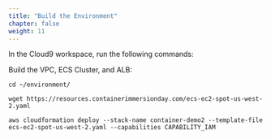 ```yaml
---
title: "Build the Environment"
chapter: false
weight: 11
---
```


In the Cloud9 workspace, run the following commands:

<!-- - Clone the demo repository:

```
cd ~/environment
git clone https://github.com/brentley/container-demo
```

- Ensure service linked roles exist for Load Balancers and ECS:

```
aws iam get-role --role-name "AWSServiceRoleForElasticLoadBalancing" || aws iam create-service-linked-role --aws-service-name "elasticloadbalancing.amazonaws.com"

aws iam get-role --role-name "AWSServiceRoleForECS" || aws iam create-service-linked-role --aws-service-name "ecs.amazonaws.com"
```
 -->

Build the VPC, ECS Cluster, and ALB:
 
```
cd ~/environment/

wget https://resources.containerimmersionday.com/ecs-ec2-spot-us-west-2.yaml

aws cloudformation deploy --stack-name container-demo2 --template-file ecs-ec2-spot-us-west-2.yaml --capabilities CAPABILITY_IAM
```


